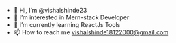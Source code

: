 - 👋 Hi, I’m @vishalshinde23
- 👀 I’m interested in Mern-stack Developer
- 🌱 I’m currently learning ReactJs Tools
- 📫 How to reach me vishalshinde18122000@gmail.com


<!---
vishalshinde23/vishalshinde23 is a ✨ special ✨ repository because its `README.md` (this file) appears on your GitHub profile.
You can click the Preview link to take a look at your changes.
--->

